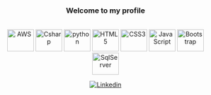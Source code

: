 <div align="center">
    
### Welcome to my profile 


<div style="display: inline_block"><br>

  <img alt="AWS" height="50" width="60" src="https://cdn.jsdelivr.net/gh/devicons/devicon@latest/icons/amazonwebservices/amazonwebservices-plain-wordmark.svg"/>
  <img alt="Csharp" height="50" width="60" src="https://cdn.jsdelivr.net/gh/devicons/devicon@latest/icons/csharp/csharp-original.svg"/>
  <img alt="python" height="50" width="60" src="https://cdn.jsdelivr.net/gh/devicons/devicon@latest/icons/python/python-plain-wordmark.svg"/>
  <img alt="HTML5" height="50" width="60" src="https://cdn.jsdelivr.net/gh/devicons/devicon@latest/icons/html5/html5-original.svg"/>
  <img alt="CSS3" height="50" width="60" src="https://cdn.jsdelivr.net/gh/devicons/devicon@latest/icons/css3/css3-original.svg" /> 
  <img alt="JavaScript" height="50" width="60" src="https://cdn.jsdelivr.net/gh/devicons/devicon@latest/icons/javascript/javascript-original.svg" /> 
  <img alt="Bootstrap" height="50" width="60" src="https://cdn.jsdelivr.net/gh/devicons/devicon@latest/icons/bootstrap/bootstrap-original.svg" />
  <img alt="SqlServer" height="50" width="60" src="https://cdn.jsdelivr.net/gh/devicons/devicon@latest/icons/microsoftsqlserver/microsoftsqlserver-original.svg" />
      
</div>

[![Linkedin](https://img.shields.io/badge/LinkedIn-0077B5?style=for-the-badge&logo=linkedin&logoColor=white)](https://www.linkedin.com/in/incodewetrust/) 
















</div>

